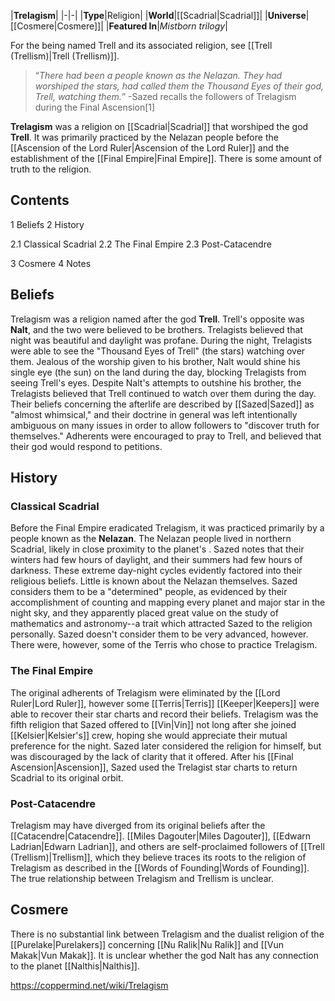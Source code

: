 |**Trelagism**|
|-|-|
|**Type**|Religion|
|**World**|[[Scadrial\|Scadrial]]|
|**Universe**|[[Cosmere\|Cosmere]]|
|**Featured In**|*Mistborn trilogy*|

For the being named Trell and its associated religion, see [[Trell (Trellism)\|Trell (Trellism)]].
>“*There had been a people known as the Nelazan. They had worshiped the stars, had called them the Thousand Eyes of their god, Trell, watching them.*”
\-Sazed recalls the followers of Trelagism during the Final Ascension[1]


**Trelagism** was a religion on [[Scadrial\|Scadrial]] that worshiped the god **Trell**. It was primarily practiced by the Nelazan people before the [[Ascension of the Lord Ruler\|Ascension of the Lord Ruler]] and the establishment of the [[Final Empire\|Final Empire]].
There is some amount of truth to the religion.

## Contents

1 Beliefs
2 History

2.1 Classical Scadrial
2.2 The Final Empire
2.3 Post-Catacendre


3 Cosmere
4 Notes


## Beliefs
Trelagism was a  religion named after the god **Trell**. Trell's opposite was **Nalt**, and the two were believed to be brothers. Trelagists believed that night was beautiful and daylight was profane. During the night, Trelagists were able to see the "Thousand Eyes of Trell" (the stars) watching over them. Jealous of the worship given to his brother, Nalt would shine his single eye (the sun) on the land during the day, blocking Trelagists from seeing Trell's eyes. Despite Nalt's attempts to outshine his brother, the Trelagists believed that Trell continued to watch over them during the day.
Their beliefs concerning the afterlife are described by [[Sazed\|Sazed]] as "almost whimsical," and their doctrine in general was left intentionally ambiguous on many issues in order to allow followers to "discover truth for themselves." Adherents were encouraged to pray to Trell, and believed that their god would respond to petitions.

## History
### Classical Scadrial
Before the Final Empire eradicated Trelagism, it was practiced primarily by a people known as the **Nelazan**. The Nelazan people lived in northern Scadrial, likely in close proximity to the planet's . Sazed notes that their winters had few hours of daylight, and their summers had few hours of darkness. These extreme day-night cycles evidently factored into their religious beliefs. Little is known about the Nelazan themselves. Sazed considers them to be a "determined" people, as evidenced by their accomplishment of counting and mapping every planet and major star in the night sky, and they apparently placed great value on the study of mathematics and astronomy--a trait which attracted Sazed to the religion personally. Sazed doesn't consider them to be very advanced, however. There were, however, some of the Terris who chose to practice Trelagism.

### The Final Empire
The original adherents of Trelagism were eliminated by the [[Lord Ruler\|Lord Ruler]], however some [[Terris\|Terris]] [[Keeper\|Keepers]] were able to recover their star charts and record their beliefs. Trelagism was the fifth religion that Sazed offered to [[Vin\|Vin]] not long after she joined [[Kelsier\|Kelsier's]] crew, hoping she would appreciate their mutual preference for the night. Sazed later considered the religion for himself, but was discouraged by the lack of clarity that it offered. After his [[Final Ascension\|Ascension]], Sazed used the Trelagist star charts to return Scadrial to its original orbit.

### Post-Catacendre
Trelagism may have diverged from its original beliefs after the [[Catacendre\|Catacendre]]. [[Miles Dagouter\|Miles Dagouter]], [[Edwarn Ladrian\|Edwarn Ladrian]], and others are self-proclaimed followers of [[Trell (Trellism)\|Trellism]], which they believe traces its roots to the religion of Trelagism as described in the [[Words of Founding\|Words of Founding]]. The true relationship between Trelagism and Trellism is unclear.

## Cosmere
There is no substantial link between Trelagism and the dualist religion of the [[Purelake\|Purelakers]] concerning [[Nu Ralik\|Nu Ralik]] and [[Vun Makak\|Vun Makak]]. It is unclear whether the god Nalt has any connection to the planet [[Nalthis\|Nalthis]].



https://coppermind.net/wiki/Trelagism